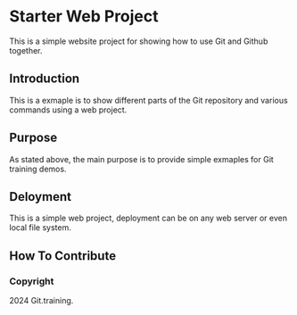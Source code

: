 # Starter Web Project

This is a simple website project for showing how to use Git and Github together.

## Introduction

This is a exmaple is to show different parts of the Git repository and various commands using a web project.

## Purpose

As stated above, the main purpose is to provide simple exmaples for Git training demos.

## Deloyment

This is a simple web project, deployment can be on any web server or even local file system.

## How To Contribute


### Copyright

2024 Git.training.